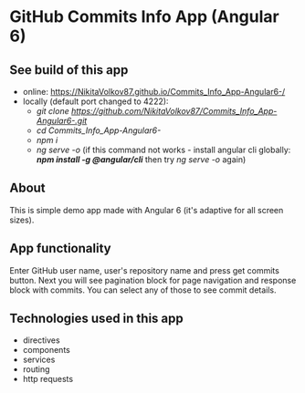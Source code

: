 # GitHub Commits Info App (Angular 6)

## See build of this app
* online:
https://NikitaVolkov87.github.io/Commits_Info_App-Angular6-/
* locally (default port changed to 4222):
  - <i>git clone https://github.com/NikitaVolkov87/Commits_Info_App-Angular6-.git</i>
  - <i>cd Commits_Info_App-Angular6-</i>
  - <i>npm i</i>
  - <i>ng serve -o</i> (if this command not works - install angular cli globally: <b><i>npm install -g @angular/cli</i></b> then try <i>ng serve -o</i> again)

## About
This is simple demo app made with Angular 6 (it's adaptive for all screen sizes).

## App functionality
Enter GitHub user name, user's repository name and press get commits button. Next you will see pagination block for page navigation and response block with commits. You can select any of those to see commit details.

## Technologies used in this app
- directives
- components
- services
- routing
- http requests
